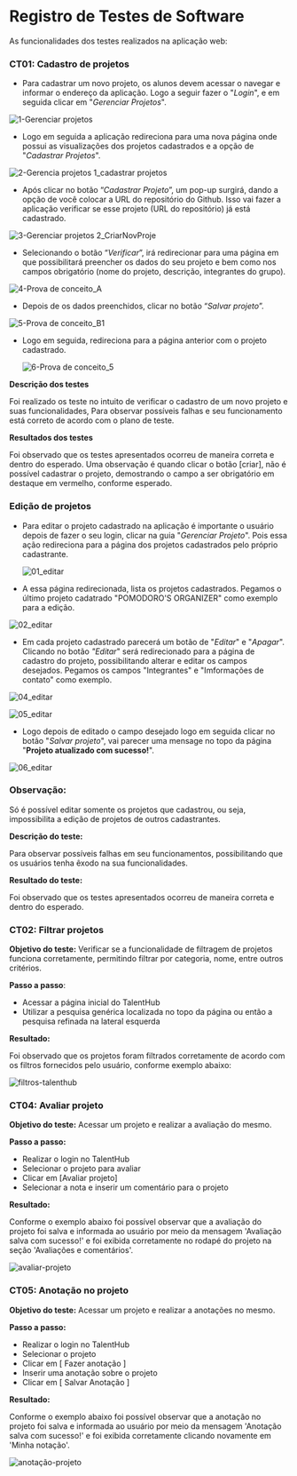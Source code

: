 # Registro de Testes de Software

As funcionalidades dos testes realizados na aplicação web:

### CT01: **Cadastro de projetos**

- Para cadastrar um novo projeto, os alunos devem acessar o navegar e informar o endereço da aplicação. Logo a seguir fazer o "_Login_", e em seguida clicar em "_Gerenciar Projetos_".

![1-Gerenciar projetos](https://github.com/ICEI-PUC-Minas-PMV-ADS/pmv-ads-2024-1-e2-proj-int-t8-pmv-ads-2024-1-e2-talenthub/assets/144956029/ea849963-ab22-49fb-88b6-18634f2b6bf7)

- Logo em seguida a aplicação redireciona para uma nova página onde possui as visualizações dos projetos cadastrados e a opção de "_Cadastrar Projetos_".

![2-Gerencia projetos 1_cadastrar projetos](https://github.com/ICEI-PUC-Minas-PMV-ADS/pmv-ads-2024-1-e2-proj-int-t8-pmv-ads-2024-1-e2-talenthub/assets/144956029/43cdd5c8-efba-45ef-82f5-57e4469bf68b)

- Após clicar no botão “_Cadastrar Projeto_”, um pop-up surgirá, dando a opção de você colocar a URL do repositório do Github. Isso vai fazer a aplicação verificar se esse projeto (URL do repositório) já está cadastrado.

![3-Gerenciar projetos 2_CriarNovProje](https://github.com/ICEI-PUC-Minas-PMV-ADS/pmv-ads-2024-1-e2-proj-int-t8-pmv-ads-2024-1-e2-talenthub/assets/144956029/e4c112bf-ef73-4d1b-a47d-cf7543b7d198)

- Selecionando o botão “_Verificar_”, irá redirecionar para uma página em que possibilitará preencher os dados do seu projeto
  e bem como nos campos obrigatório (nome do projeto, descrição, integrantes do grupo).

![4-Prova de conceito_A](https://github.com/ICEI-PUC-Minas-PMV-ADS/pmv-ads-2024-1-e2-proj-int-t8-pmv-ads-2024-1-e2-talenthub/assets/144956029/92f4a39c-5f53-4972-ae46-1c5d9aaa6f3d)

- Depois de os dados preenchidos, clicar no botão “_Salvar projeto_”.

![5-Prova de conceito_B1](https://github.com/ICEI-PUC-Minas-PMV-ADS/pmv-ads-2024-1-e2-proj-int-t8-pmv-ads-2024-1-e2-talenthub/assets/144956029/8b0936ae-bef1-48c7-8949-ab042df18334)

- Logo em seguida, redireciona para a página anterior com o projeto cadastrado.

  ![6-Prova de conceito_5](https://github.com/ICEI-PUC-Minas-PMV-ADS/pmv-ads-2024-1-e2-proj-int-t8-pmv-ads-2024-1-e2-talenthub/assets/144956029/952af900-f027-4126-9619-232b21845637)

**Descrição dos testes**

Foi realizado os teste no intuito de verificar o cadastro de um novo projeto e suas funcionalidades, Para observar possíveis falhas e seu funcionamento está correto de acordo com o plano de teste.

**Resultados dos testes**

Foi observado que os testes apresentados ocorreu de maneira correta e dentro do esperado. Uma observação é
quando clicar o botão [criar], não é possível cadastrar o projeto, demostrando o campo a ser obrigatório em
destaque em vermelho, conforme esperado.

### **Edição de projetos**

- Para editar o projeto cadastrado na aplicação é importante o usuário depois de fazer o seu login, clicar na guia "_Gerenciar Projeto_". Pois essa ação redireciona para a página dos projetos cadastrados pelo próprio cadastrante.

  ![01_editar](https://github.com/ICEI-PUC-Minas-PMV-ADS/pmv-ads-2024-1-e2-proj-int-t8-pmv-ads-2024-1-e2-talenthub/assets/144956029/1ea6ba6b-d781-453b-bb8d-f1919fcb2471)

- A essa página redirecionada, lista os projetos cadastrados. Pegamos o último projeto cadatrado "POMODORO'S ORGANIZER" como exemplo para a edição.

![02_editar](https://github.com/ICEI-PUC-Minas-PMV-ADS/pmv-ads-2024-1-e2-proj-int-t8-pmv-ads-2024-1-e2-talenthub/assets/144956029/ee7b3a25-355c-4b9a-96f4-b8aa73aaa224)

- Em cada projeto cadastrado parecerá um botão de "_Editar_" e "_Apagar_". Clicando no botão _"Editar_" será redirecionado para a página de cadastro do projeto, possibilitando alterar e editar os campos desejados. Pegamos os campos "Integrantes" e "Imformações de contato" como exemplo.

![04_editar](https://github.com/ICEI-PUC-Minas-PMV-ADS/pmv-ads-2024-1-e2-proj-int-t8-pmv-ads-2024-1-e2-talenthub/assets/144956029/476efd3a-9001-44ce-97bd-fa89a6bafc62)

![05_editar](https://github.com/ICEI-PUC-Minas-PMV-ADS/pmv-ads-2024-1-e2-proj-int-t8-pmv-ads-2024-1-e2-talenthub/assets/144956029/abe5b028-d369-416b-a2db-ebf91fc9b61b)

- Logo depois de editado o campo desejado logo em seguida clicar no botão "_Salvar projeto_", vai parecer uma mensage no topo da página "**Projeto atualizado com sucesso!**".

![06_editar](https://github.com/ICEI-PUC-Minas-PMV-ADS/pmv-ads-2024-1-e2-proj-int-t8-pmv-ads-2024-1-e2-talenthub/assets/144956029/4cadf05c-7d39-40a9-ab61-582dd63c85c6)

### Observação:

Só é possível editar somente os projetos que cadastrou, ou seja, impossibilita a edição de projetos de outros cadastrantes.

**Descrição do teste:**

Para observar possíveis falhas em seu funcionamentos, possibilitando que os usuários tenha êxodo na sua funcionalidades.

**Resultado do teste:**

Foi observado que os testes apresentados ocorreu de maneira correta e dentro do esperado.

### CT02: **Filtrar projetos**

**Objetivo do teste:** Verificar se a funcionalidade de filtragem de projetos funciona corretamente, permitindo filtrar por categoria, nome, entre outros critérios.

**Passo a passo**:

- Acessar a página inicial do TalentHub
- Utilizar a pesquisa genérica localizada no topo da página ou então a pesquisa refinada na lateral esquerda

**Resultado:**

Foi observado que os projetos foram filtrados corretamente de acordo com os filtros fornecidos pelo usuário, conforme exemplo abaixo:

![filtros-talenthub](https://github.com/ICEI-PUC-Minas-PMV-ADS/pmv-ads-2024-1-e2-proj-int-t8-pmv-ads-2024-1-e2-talenthub/assets/56805870/8a010940-b120-48a2-8881-0cfe15511407)

### CT04: **Avaliar projeto**

**Objetivo do teste:** Acessar um projeto e realizar a avaliação do mesmo.

**Passo a passo:**

- Realizar o login no TalentHub
- Selecionar o projeto para avaliar
- Clicar em [Avaliar projeto]
- Selecionar a nota e inserir um comentário para o projeto

**Resultado:**

Conforme o exemplo abaixo foi possível observar que a avaliação do projeto foi salva e informada ao usuário por meio da mensagem 'Avaliação salva com sucesso!' e foi exibida corretamente no rodapé do projeto na seção 'Avaliações e comentários'.

![avaliar-projeto](https://github.com/ICEI-PUC-Minas-PMV-ADS/pmv-ads-2024-1-e2-proj-int-t8-pmv-ads-2024-1-e2-talenthub/assets/56805870/6efcc35f-cc80-42d5-816c-1fe30935d1f9)

### CT05: **Anotação no projeto**

**Objetivo do teste:** Acessar um projeto e realizar a anotações no mesmo.

**Passo a passo:**

- Realizar o login no TalentHub
- Selecionar o projeto
- Clicar em [ Fazer anotação ]
- Inserir uma anotação sobre o projeto
- Clicar em [ Salvar Anotação ]

**Resultado:**

Conforme o exemplo abaixo foi possível observar que a anotação no projeto foi salva e informada ao usuário por meio da mensagem 'Anotação salva com sucesso!' e foi exibida corretamente clicando novamente em 'Minha notação'.

![anotação-projeto](https://github.com/ICEI-PUC-Minas-PMV-ADS/pmv-ads-2024-1-e2-proj-int-t8-pmv-ads-2024-1-e2-talenthub/assets/61726518/ed9a3081-cfc6-478a-8aa4-e8292d3c5968)
